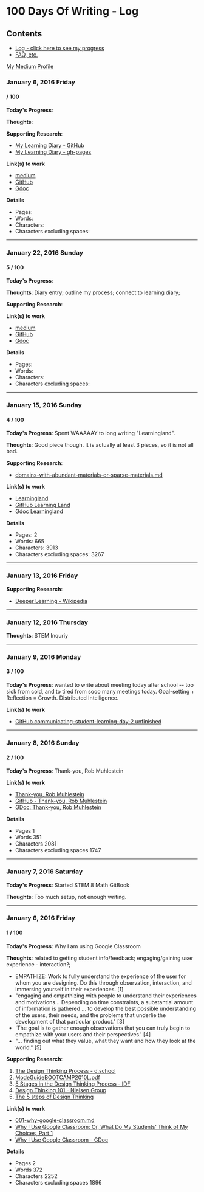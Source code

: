 # 100 Days Of Writing - Log

## Contents
* [Log - click here to see my progress](log.md)
* [FAQ, etc.](https://github.com/janzeteachesit/100-days-of-writing/wiki) 


[My Medium Profile](https://medium.com/@janzeteachesit)

### January 6, 2016 Friday

#### / 100

**Today's Progress**: 

**Thoughts**: 

**Supporting Research**:
* [My Learning Diary - GitHub](https://github.com/janzeteachesit/Learning-Diary)
* [My Learning Diary - gh-pages](https://janzeteachesit.github.io/Learning-Diary/)

**Link(s) to work**
* [medium]()
* [GitHub ](https://github.com/janzeteachesit/100-days-of-writing/blob/master/docs/.md)
* [Gdoc ](https://docs.google.com/document/d/)

**Details**

* Pages:
* Words:
* Characters:	
* Characters excluding spaces:

---

### January 22, 2016 Sunday

#### 5 / 100
**Today's Progress**: 

**Thoughts**: Diary entry; outline my process; connect to learning diary;

**Supporting Research**:

**Link(s) to work**
* [medium]()
* [GitHub ](https://github.com/janzeteachesit/100-days-of-writing/blob/master/docs/.md)
* [Gdoc ](https://docs.google.com/document/d/)

**Details**

* Pages:
* Words:
* Characters:	
* Characters excluding spaces:

---

### January 15, 2016 Sunday

#### 4 / 100

**Today's Progress**: Spent WAAAAAY to long writing "Learningland".

**Thoughts**: Good piece though.  It is actually at least 3 pieces, so it is not all bad.

**Supporting Research**:
* [domains-with-abundant-materials-or-sparse-materials.md](https://github.com/janzeteachesit/100-days-of-writing/blob/master/posts/domains-with-abundant-materials-or-sparse-materials.md)

**Link(s) to work**
* [Learningland](https://medium.com/@janzeteachesit/learningland-52c4a639d5c9#.uchh4k62h)
* [GitHub Learning Land](https://github.com/janzeteachesit/100-days-of-writing/blob/master/docs/003-learningland.md)
* [Gdoc Learningland](https://docs.google.com/document/d/1ZJqBTBlpNWMQlYnPzcpRsv5hY_T5hSYgNigL-aFz2no/edit)


**Details**

* Pages: 2
* Words: 665
* Characters:	 3913
* Characters excluding spaces: 3267

---

### January 13, 2016 Friday

**Supporting Research**:
* [Deeper Learning - Wikipedia](https://www.wikiwand.com/en/Deeper_learning)

---

### January 12, 2016 Thursday

**Thoughts**: STEM Inquriy

---

### January 9, 2016 Monday

#### 3 / 100

**Today's Progress**: wanted to write about meeting today after school -- too sick from cold, and to tired from sooo many meetings today.  Goal-setting + Reflection = Growth.  Distributed Intelligence.

**Link(s) to work**
* [GitHub communicating-student-learning-day-2 unfinished](https://github.com/janzeteachesit/100-days-of-writing/blob/master/posts/004-communicating-student-learning-day-2)

---

### January 8, 2016 Sunday

#### 2 / 100

**Today's Progress**: Thank-you, Rob Muhlestein

**Link(s) to work**
* [Thank-you, Rob Muhlestein](https://medium.com/@janzeteachesit/thank-you-rob-muhlestein-fadac38cfb42#.dnhl801pw)
* [GitHub - Thank-you, Rob Muhlestein](https://github.com/janzeteachesit/100-days-of-writing/blob/master/posts/002-thank-you-rob-muhlestein.md)
* [GDoc: Thank-you, Rob Muhlestein](https://docs.google.com/document/d/1VZztHV_aZTtAXk3Y-hPsveklaNKMaDuQBQm-BupMZUM/edit)

**Details**

* Pages	1
* Words	351
* Characters	2081
* Characters excluding spaces	1747

---

### January 7, 2016 Saturday

**Today's Progress**: Started STEM 8 Math GitBook

**Thoughts**: Too much setup, not enough writing.

---

### January 6, 2016 Friday

#### 1 / 100

**Today's Progress**: Why I am using Google Classroom

**Thoughts**: related to getting student info/feedback; engaging/gaining user experience - interaction?; 

* EMPATHIZE: Work to fully understand the experience of the user for whom you are designing.  Do this through observation, interaction, and immersing yourself in their experiences. [1] 
* "engaging and empathizing with people to understand their experiences and motivations... Depending on time constraints, a substantial amount of information is gathered ... to develop the best possible understanding of the users, their needs, and the problems that underlie the development of that particular product." [3]  
* 'The goal is to gather enough observations that you can truly begin to empathize with your users and their perspectives.' [4]  
* "... finding out what they value, what they want and how they look at the world." [5]

**Supporting Research**:

1. [The Design Thinking Process - d.school](http://dschool.stanford.edu/redesigningtheater/the-design-thinking-process/)
2. [ModeGuideBOOTCAMP2010L.pdf](https://dschool.stanford.edu/sandbox/groups/designresources/wiki/36873/attachments/74b3d/ModeGuideBOOTCAMP2010L.pdf?sessionID=e62aa8294d323f1b1540d3ee21e961cf7d1bce38)
3. [5 Stages in the Design Thinking Process - IDF](https://www.interaction-design.org/literature/article/5-stages-in-the-design-thinking-process)
4. [Design Thinking 101 - Nielsen Group](https://www.nngroup.com/articles/design-thinking/)
5. [The 5 steps of Design Thinking](http://www.knctlab.com/blog/5-steps-design-thinking)

**Link(s) to work**

* [001-why-google-classroom.md](https://github.com/janzeteachesit/100-days-of-writing/blob/master/posts/001-why-google-classroom.md)
* [Why I Use Google Classroom: Or, What Do My Students’ Think of My Choices, Part 1](https://medium.com/designed-classroom/why-i-use-google-classroom-b2a987de6536)
* [Why I Use Google Classroom - GDoc](https://docs.google.com/document/d/1C7IadIOnuLOwqdH9JAvVWxalILVCaNSpC_bS2hgq-r8/edit)

**Details**

* Pages 2
* Words 372
* Characters 2252
* Characters excluding spaces 1896
